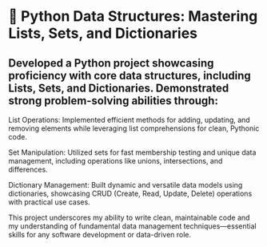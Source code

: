 # 🐍 Python Data Structures: Mastering Lists, Sets, and Dictionaries

## Developed a Python project showcasing proficiency with core data structures, including Lists, Sets, and Dictionaries. Demonstrated strong problem-solving abilities through:

List Operations: Implemented efficient methods for adding, updating, and removing elements while leveraging list comprehensions for clean, Pythonic code.

Set Manipulation: Utilized sets for fast membership testing and unique data management, including operations like unions, intersections, and differences.

Dictionary Management: Built dynamic and versatile data models using dictionaries, showcasing CRUD (Create, Read, Update, Delete) operations with practical use cases.

This project underscores my ability to write clean, maintainable code and my understanding of fundamental data management techniques—essential skills for any software development or data-driven role.
